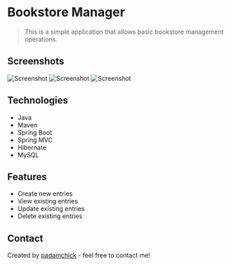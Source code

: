 # Bookstore Manager

> This is a simple application that allows basic bookstore management operations.


## Screenshots
![Screenshot](https://i.imgur.com/38QuHYY.jpg)
![Screenshot](https://i.imgur.com/ucq5a5D.jpg)
![Screenshot](https://i.imgur.com/kjNDc4s.jpg)

## Technologies
* Java
* Maven
* Spring Boot
* Spring MVC
* Hibernate
* MySQL


## Features
* Create new entries
* View existing entries
* Update existing entries
* Delete existing entries


## Contact
Created by [padamchick](https://github.com/padamchick) - feel free to contact me!
